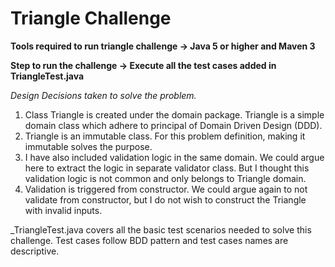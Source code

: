 # Triangle Challenge

**Tools required to run triangle challenge -> Java 5 or higher and Maven 3**

**Step to run the challenge -> Execute all the test cases added in TriangleTest.java**

_Design Decisions taken to solve the problem._

1. Class Triangle is created under the domain package. Triangle is a simple domain class which adhere to principal of Domain Driven Design (DDD).
2. Triangle is an immutable class. For this problem definition, making it immutable solves the purpose.
3. I have also included validation logic in the same domain. We could argue here to extract the logic in separate validator class. But I thought this validation logic is not common and only belongs to Triangle domain.
4. Validation is triggered from constructor. We could argue again to not validate from constructor, but I do not wish to construct the Triangle with invalid inputs.

_TriangleTest.java covers all the basic test scenarios needed to solve this challenge. Test cases follow BDD pattern and test cases names are descriptive.